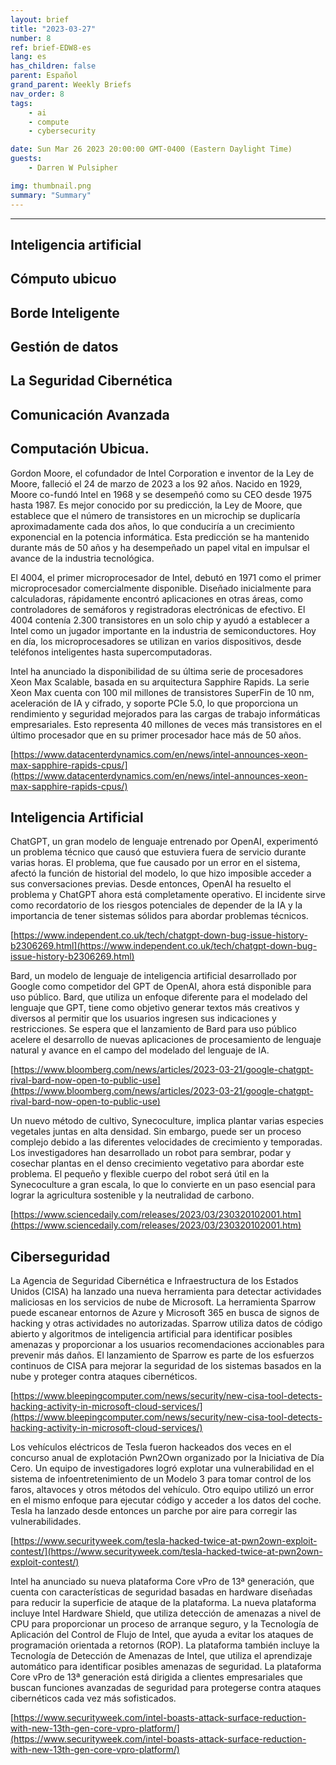 ```yaml
---
layout: brief
title: "2023-03-27"
number: 8
ref: brief-EDW8-es
lang: es
has_children: false
parent: Español
grand_parent: Weekly Briefs
nav_order: 8
tags:
    - ai
    - compute
    - cybersecurity

date: Sun Mar 26 2023 20:00:00 GMT-0400 (Eastern Daylight Time)
guests:
    - Darren W Pulsipher

img: thumbnail.png
summary: "Summary"
---
```




---


## Inteligencia artificial

## Cómputo ubicuo

## Borde Inteligente

## Gestión de datos

## La Seguridad Cibernética

## Comunicación Avanzada
## Computación Ubicua.

Gordon Moore, el cofundador de Intel Corporation e inventor de la Ley de Moore, falleció el 24 de marzo de 2023 a los 92 años. Nacido en 1929, Moore co-fundó Intel en 1968 y se desempeñó como su CEO desde 1975 hasta 1987. Es mejor conocido por su predicción, la Ley de Moore, que establece que el número de transistores en un microchip se duplicaría aproximadamente cada dos años, lo que conduciría a un crecimiento exponencial en la potencia informática. Esta predicción se ha mantenido durante más de 50 años y ha desempeñado un papel vital en impulsar el avance de la industria tecnológica.

El 4004, el primer microprocesador de Intel, debutó en 1971 como el primer microprocesador comercialmente disponible. Diseñado inicialmente para calculadoras, rápidamente encontró aplicaciones en otras áreas, como controladores de semáforos y registradoras electrónicas de efectivo. El 4004 contenía 2.300 transistores en un solo chip y ayudó a establecer a Intel como un jugador importante en la industria de semiconductores. Hoy en día, los microprocesadores se utilizan en varios dispositivos, desde teléfonos inteligentes hasta supercomputadoras.

Intel ha anunciado la disponibilidad de su última serie de procesadores Xeon Max Scalable, basada en su arquitectura Sapphire Rapids. La serie Xeon Max cuenta con 100 mil millones de transistores SuperFin de 10 nm, aceleración de IA y cifrado, y soporte PCIe 5.0, lo que proporciona un rendimiento y seguridad mejorados para las cargas de trabajo informáticas empresariales. Esto representa 40 millones de veces más transistores en el último procesador que en su primer procesador hace más de 50 años.

[https://www.datacenterdynamics.com/en/news/intel-announces-xeon-max-sapphire-rapids-cpus/](https://www.datacenterdynamics.com/en/news/intel-announces-xeon-max-sapphire-rapids-cpus/)

## Inteligencia Artificial

ChatGPT, un gran modelo de lenguaje entrenado por OpenAI, experimentó un problema técnico que causó que estuviera fuera de servicio durante varias horas. El problema, que fue causado por un error en el sistema, afectó la función de historial del modelo, lo que hizo imposible acceder a sus conversaciones previas. Desde entonces, OpenAI ha resuelto el problema y ChatGPT ahora está completamente operativo. El incidente sirve como recordatorio de los riesgos potenciales de depender de la IA y la importancia de tener sistemas sólidos para abordar problemas técnicos.

[https://www.independent.co.uk/tech/chatgpt-down-bug-issue-history-b2306269.html](https://www.independent.co.uk/tech/chatgpt-down-bug-issue-history-b2306269.html)

Bard, un modelo de lenguaje de inteligencia artificial desarrollado por Google como competidor del GPT de OpenAI, ahora está disponible para uso público. Bard, que utiliza un enfoque diferente para el modelado del lenguaje que GPT, tiene como objetivo generar textos más creativos y diversos al permitir que los usuarios ingresen sus indicaciones y restricciones. Se espera que el lanzamiento de Bard para uso público acelere el desarrollo de nuevas aplicaciones de procesamiento de lenguaje natural y avance en el campo del modelado del lenguaje de IA.

[https://www.bloomberg.com/news/articles/2023-03-21/google-chatgpt-rival-bard-now-open-to-public-use](https://www.bloomberg.com/news/articles/2023-03-21/google-chatgpt-rival-bard-now-open-to-public-use)

Un nuevo método de cultivo, Synecoculture, implica plantar varias especies vegetales juntas en alta densidad. Sin embargo, puede ser un proceso complejo debido a las diferentes velocidades de crecimiento y temporadas. Los investigadores han desarrollado un robot para sembrar, podar y cosechar plantas en el denso crecimiento vegetativo para abordar este problema. El pequeño y flexible cuerpo del robot será útil en la Synecoculture a gran escala, lo que lo convierte en un paso esencial para lograr la agricultura sostenible y la neutralidad de carbono.

[https://www.sciencedaily.com/releases/2023/03/230320102001.htm](https://www.sciencedaily.com/releases/2023/03/230320102001.htm)

## Ciberseguridad

La Agencia de Seguridad Cibernética e Infraestructura de los Estados Unidos (CISA) ha lanzado una nueva herramienta para detectar actividades maliciosas en los servicios de nube de Microsoft. La herramienta Sparrow puede escanear entornos de Azure y Microsoft 365 en busca de signos de hacking y otras actividades no autorizadas. Sparrow utiliza datos de código abierto y algoritmos de inteligencia artificial para identificar posibles amenazas y proporcionar a los usuarios recomendaciones accionables para prevenir más daños. El lanzamiento de Sparrow es parte de los esfuerzos continuos de CISA para mejorar la seguridad de los sistemas basados en la nube y proteger contra ataques cibernéticos.

[https://www.bleepingcomputer.com/news/security/new-cisa-tool-detects-hacking-activity-in-microsoft-cloud-services/](https://www.bleepingcomputer.com/news/security/new-cisa-tool-detects-hacking-activity-in-microsoft-cloud-services/)

Los vehículos eléctricos de Tesla fueron hackeados dos veces en el concurso anual de explotación Pwn2Own organizado por la Iniciativa de Día Cero. Un equipo de investigadores logró explotar una vulnerabilidad en el sistema de infoentretenimiento de un Modelo 3 para tomar control de los faros, altavoces y otros métodos del vehículo. Otro equipo utilizó un error en el mismo enfoque para ejecutar código y acceder a los datos del coche. Tesla ha lanzado desde entonces un parche por aire para corregir las vulnerabilidades.

[https://www.securityweek.com/tesla-hacked-twice-at-pwn2own-exploit-contest/](https://www.securityweek.com/tesla-hacked-twice-at-pwn2own-exploit-contest/)

Intel ha anunciado su nueva plataforma Core vPro de 13ª generación, que cuenta con características de seguridad basadas en hardware diseñadas para reducir la superficie de ataque de la plataforma. La nueva plataforma incluye Intel Hardware Shield, que utiliza detección de amenazas a nivel de CPU para proporcionar un proceso de arranque seguro, y la Tecnología de Aplicación del Control de Flujo de Intel, que ayuda a evitar los ataques de programación orientada a retornos (ROP). La plataforma también incluye la Tecnología de Detección de Amenazas de Intel, que utiliza el aprendizaje automático para identificar posibles amenazas de seguridad. La plataforma Core vPro de 13ª generación está dirigida a clientes empresariales que buscan funciones avanzadas de seguridad para protegerse contra ataques cibernéticos cada vez más sofisticados.

[https://www.securityweek.com/intel-boasts-attack-surface-reduction-with-new-13th-gen-core-vpro-platform/](https://www.securityweek.com/intel-boasts-attack-surface-reduction-with-new-13th-gen-core-vpro-platform/)


